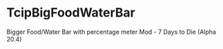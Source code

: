# TcipBigFoodWaterBar
 Bigger Food/Water Bar with percentage meter Mod - 7 Days to Die (Alpha 20.4)
